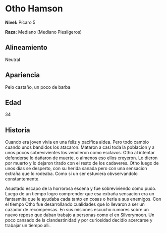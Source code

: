 # Otho Hamson

**Nivel:** Pícaro 5

**Raza:** Mediano (Mediano Piesligeros)

## Alineamiento
Neutral

## Apariencia
Pelo castaño, un poco de barba 

## Edad
34

## Historia
Cuando era joven vivia en una feliz y pacifica aldea. Pero todo cambio cuando unos bandidos los atacaron. Mataron a casi toda la poblacion y a unos pocos sobrevivientes los vendieron como esclavos. Otho al intentar defenderse lo dañaron de muerte, o almenos eso ellos creyeron. Lo dieron por muerto y lo dejaron tirado con el resto de los cadaveres. Otho luego de unos dias se desperto, con su herida sanada pero con una sensacion extraña que lo rodeaba. Como si un ser estuviera obvservandolo constantemente. 

Asustado escapo de la horrorosa escena y fue sobreviviendo como pudo. Luego de un tiempo logro comprender que esa extraña sensacion era un fantasmita que le ayudaba cada tanto en cosas o heria a sus enemigos. Con el tiempo Otho fue desarrollando cualidades que lo llevaron a ser un cazador de recompensas. En sus misiones escucho rumores sobre un nuevo reposo que daban trabajo a personas como el en Silverymoon. Un poco cansado de la clandestinidad y por curiosidad decidio acercarse y trabajar un tiempo alli. 

